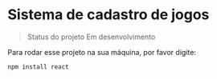 <h1>Sistema de cadastro de jogos</h1>

> Status do projeto Em desenvolvimento

Para rodar esse projeto na sua máquina, por favor digite:

```
npm install react
```
